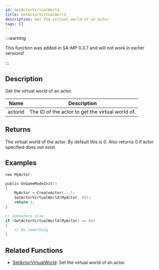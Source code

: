 ```yaml
---
id: GetActorVirtualWorld
title: GetActorVirtualWorld
description: Get the virtual world of an actor.
tags: []
---
```


:::warning

This function was added in SA-MP 0.3.7 and will not work in earlier versions!

:::

## Description

Get the virtual world of an actor.

| Name    | Description                                      |
| ------- | ------------------------------------------------ |
| actorid | The ID of the actor to get the virtual world of. |

## Returns

The virtual world of the actor. By default this is 0. Also returns 0 if actor specified does not exist.

## Examples

```c
new MyActor;

public OnGameModeInit()
{
    MyActor = CreateActor(...);
    SetActorVirtualWorld(MyActor, 69);
    return 1;
}

// Somewhere else
if (GetActorVirtualWorld(MyActor) == 69)
{
    // Do something
}
```

## Related Functions

- [SetActorVirtualWorld](SetActorVirtualWorld): Set the virtual world of an actor.
